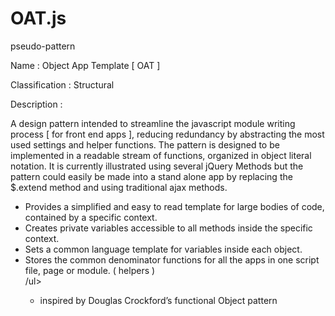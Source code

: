 
OAT.js
===
pseudo-pattern

Name : Object App Template [ OAT ]

Classification : Structural

Description :

A design pattern intended to streamline the javascript module writing process [ for front end apps ], reducing redundancy by abstracting the most used settings and helper functions. The pattern is designed to be implemented in a readable stream of functions, organized in object literal notation. It is currently illustrated using several jQuery Methods but the pattern could easily be made into a stand alone app by replacing the $.extend method and using traditional ajax methods.

<ul>
<li>   Provides a simplified and easy to read template for large bodies of code, contained by a specific context. </li>
<li>  Creates private variables accessible to all methods inside the specific context.</li>
<li>  Sets a common language template for variables inside each object. </li>
<li>   Stores the common denominator functions for all the apps in one script file, page or module. ( helpers ) </li>
/ul>


* inspired by Douglas Crockford’s  functional Object pattern